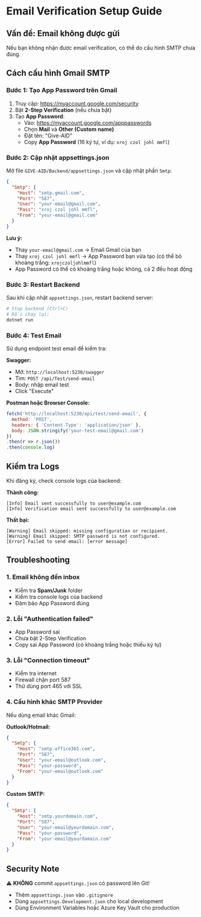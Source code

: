 # Email Verification Setup Guide

## Vấn đề: Email không được gửi

Nếu bạn không nhận được email verification, có thể do cấu hình SMTP chưa đúng.

## Cách cấu hình Gmail SMTP

### Bước 1: Tạo App Password trên Gmail

1. Truy cập: https://myaccount.google.com/security
2. Bật **2-Step Verification** (nếu chưa bật)
3. Tạo **App Password**:
   - Vào: https://myaccount.google.com/apppasswords
   - Chọn **Mail** và **Other (Custom name)**
   - Đặt tên: "Give-AID"
   - Copy **App Password** (16 ký tự, ví dụ: `xroj czol johl mmfl`)

### Bước 2: Cập nhật appsettings.json

Mở file `GIVE-AID/Backend/appsettings.json` và cập nhật phần `Smtp`:

```json
{
  "Smtp": {
    "Host": "smtp.gmail.com",
    "Port": "587",
    "User": "your-email@gmail.com",
    "Pass": "xroj czol johl mmfl",
    "From": "your-email@gmail.com"
  }
}
```

**Lưu ý:**
- Thay `your-email@gmail.com` → Email Gmail của bạn
- Thay `xroj czol johl mmfl` → App Password bạn vừa tạo (có thể bỏ khoảng trắng: `xrojczoljohlmmfl`)
- App Password có thể có khoảng trắng hoặc không, cả 2 đều hoạt động

### Bước 3: Restart Backend

Sau khi cập nhật `appsettings.json`, restart backend server:

```bash
# Stop backend (Ctrl+C)
# Rồi chạy lại:
dotnet run
```

### Bước 4: Test Email

Sử dụng endpoint test email để kiểm tra:

**Swagger:**
- Mở: `http://localhost:5230/swagger`
- Tìm: `POST /api/Test/send-email`
- Body: nhập email test
- Click "Execute"

**Postman hoặc Browser Console:**
```javascript
fetch('http://localhost:5230/api/test/send-email', {
  method: 'POST',
  headers: { 'Content-Type': 'application/json' },
  body: JSON.stringify('your-test-email@gmail.com')
})
.then(r => r.json())
.then(console.log)
```

## Kiểm tra Logs

Khi đăng ký, check console logs của backend:

**Thành công:**
```
[Info] Email sent successfully to user@example.com
[Info] Verification email sent successfully to user@example.com
```

**Thất bại:**
```
[Warning] Email skipped: missing configuration or recipient.
[Warning] Email skipped: SMTP password is not configured.
[Error] Failed to send email: [error message]
```

## Troubleshooting

### 1. Email không đến inbox
- Kiểm tra **Spam/Junk** folder
- Kiểm tra console logs của backend
- Đảm bảo App Password đúng

### 2. Lỗi "Authentication failed"
- App Password sai
- Chưa bật 2-Step Verification
- Copy sai App Password (có khoảng trắng hoặc thiếu ký tự)

### 3. Lỗi "Connection timeout"
- Kiểm tra internet
- Firewall chặn port 587
- Thử dùng port 465 với SSL

### 4. Cấu hình khác SMTP Provider

Nếu dùng email khác Gmail:

**Outlook/Hotmail:**
```json
{
  "Smtp": {
    "Host": "smtp.office365.com",
    "Port": "587",
    "User": "your-email@outlook.com",
    "Pass": "your-password",
    "From": "your-email@outlook.com"
  }
}
```

**Custom SMTP:**
```json
{
  "Smtp": {
    "Host": "smtp.yourdomain.com",
    "Port": "587",
    "User": "your-email@yourdomain.com",
    "Pass": "your-password",
    "From": "your-email@yourdomain.com"
  }
}
```

## Security Note

⚠️ **KHÔNG** commit `appsettings.json` có password lên Git!

- Thêm `appsettings.json` vào `.gitignore`
- Dùng `appsettings.Development.json` cho local development
- Dùng Environment Variables hoặc Azure Key Vault cho production

